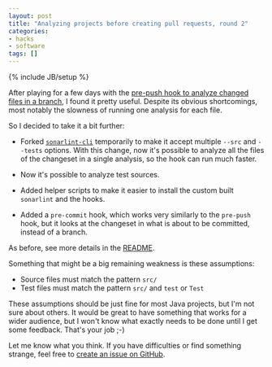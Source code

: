 ```yaml
---
layout: post
title: "Analyzing projects before creating pull requests, round 2"
categories:
- hacks
- software
tags: []
---
```

{% include JB/setup %}

After playing for a few days with the [pre-push hook to analyze changed files in a branch](/analyzing-projects-before-creating-pull-requests),
I found it pretty useful. Despite its obvious shortcomings,
most notably the slowness of running one analysis for each file.

So I decided to take it a bit further:

- Forked [`sonarlint-cli`](https://github.com/janosgyerik/sonarlint-cli/tree/multi-src) temporarily to make it accept multiple `--src` and `--tests` options.
  With this change, now it's possible to analyze all the files of the changeset in a single analysis,
  so the hook can run much faster.

- Now it's possible to analyze test sources.

- Added helper scripts to make it easier to install the custom built `sonarlint` and the hooks.

- Added a `pre-commit` hook, which works very similarly to the `pre-push` hook,
  but it looks at the changeset in what is about to be committed, instead of a branch.

As before, see more details in the [README](https://github.com/janosgyerik/sonarlint-git-hooks).

Something that might be a big remaining weakness is these assumptions:

- Source files must match the pattern `src/`
- Test files must match the pattern `src/` and `test` or `Test`

These assumptions should be just fine for most Java projects,
but I'm not sure about others.
It would be great to have something that works for a wider audience,
but I won't know what exactly needs to be done until I get some feedback.
That's your job ;-)

Let me know what you think. If you have difficulties or find something strange,
feel free to [create an issue on GitHub](https://github.com/janosgyerik/sonarlint-git-hooks/issues).
